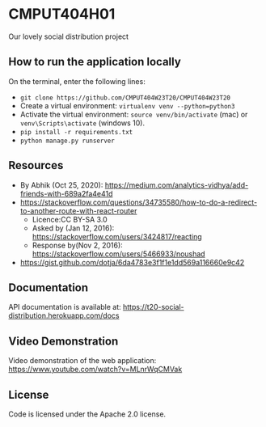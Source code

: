 # CMPUT404H01
Our lovely social distribution project 

## How to run the application locally
On the terminal, enter the following lines:

- `git clone https://github.com/CMPUT404W23T20/CMPUT404W23T20`
- Create a virtual environment: `virtualenv venv --python=python3`
- Activate the virtual environment: `source venv/bin/activate` (mac) or `venv\Scripts\activate` (windows 10). 
- `pip install -r requirements.txt`
- `python manage.py runserver`


## Resources
- By Abhik (Oct 25, 2020): https://medium.com/analytics-vidhya/add-friends-with-689a2fa4e41d
- https://stackoverflow.com/questions/34735580/how-to-do-a-redirect-to-another-route-with-react-router
    - Licence:CC BY-SA 3.0 
    - Asked by (Jan 12, 2016): https://stackoverflow.com/users/3424817/reacting
    - Response by(Nov 2, 2016): https://stackoverflow.com/users/5466933/noushad
- https://gist.github.com/dotja/6da4783e3f1f1e1dd569a116660e9c42 

## Documentation

API documentation is available at: https://t20-social-distribution.herokuapp.com/docs

## Video Demonstration

Video demonstration of the web application: https://www.youtube.com/watch?v=MLnrWqCMVak

## License

Code is licensed under the Apache 2.0 license.
